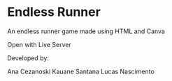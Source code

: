 <h1>Endless Runner</h1>

An endless runner game made using HTML and Canva

Open with Live Server

Developed by:

Ana Cezanoski
Kauane Santana
Lucas Nascimento
